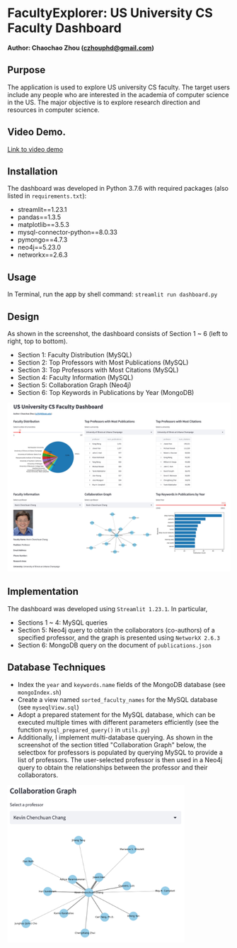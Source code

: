 # FacultyExplorer: US University CS Faculty Dashboard
**Author: Chaochao Zhou (czhouphd@gmail.com)**

## Purpose
The application is used to explore US university CS faculty. The target users include any people who are interested in the academia of computer science in the US. The major objective is to explore research direction and resources in computer science.

## Video Demo. 
[Link to video demo](https://www.youtube.com/watch?v=LZWqZmyn4yA)

## Installation 
The dashboard was developed in Python 3.7.6 with required packages (also listed in `requirements.txt`):
- streamlit==1.23.1
- pandas==1.3.5
- matplotlib==3.5.3
- mysql-connector-python==8.0.33
- pymongo==4.7.3
- neo4j==5.23.0
- networkx==2.6.3

## Usage 
In Terminal, run the app by shell command: `streamlit run dashboard.py`

## Design 
As shown in the screenshot, the dashboard consists of Section 1 ~ 6 (left to right, top to bottom).
- Section 1: Faculty Distribution (MySQL)
- Section 2: Top Professors with Most Publications (MySQL)
- Section 3: Top Professors with Most Citations (MySQL)
- Section 4: Faculty Information (MySQL)
- Section 5: Collaboration Graph (Neo4j)
- Section 6: Top Keywords in Publications by Year (MongoDB)
<img src="assets/dashboard.jpeg" alt="Dashboard">

## Implementation 
The dashboard was developed using `Streamlit 1.23.1`. In particular,
- Sections 1 ~ 4: MySQL queries
- Section 5: Neo4j query to obtain the collaborators (co-authors) of a specified professor, and the graph is presented using `NetworkX 2.6.3`
- Section 6: MongoDB query on the document of `publications.json`

## Database Techniques 
- Index the `year` and `keywords.name` fields of the MongoDB database (see `mongoIndex.sh`)
- Create a view named `sorted_faculty_names` for the MySQL database (see `myseqlView.sql`)
- Adopt a prepared statement for the MySQL database, which can be executed multiple times with different parameters efficiently (see the function `mysql_prepared_query()` in `utils.py`)
- Additionally, I implement multi-database querying. As shown in the screenshot of the section titled "Collaboration Graph" below, the selectbox for professors is populated by querying MySQL to provide a list of professors. The user-selected professor is then used in a Neo4j query to obtain the relationships between the professor and their collaborators.

<img src="assets/collaboration-graph.png" alt="Collaboration Graph" width="400"/>


